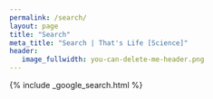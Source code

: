 ```yaml
---
permalink: /search/
layout: page
title: "Search"
meta_title: "Search | That's Life [Science]"
header:
   image_fullwidth: you-can-delete-me-header.png
---
```

{% include _google_search.html %}